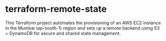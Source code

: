 # terraform-remote-state
This Terraform project automates the provisioning of an AWS EC2 instance in the Mumbai (ap-south-1) region and sets up a remote backend using S3 + DynamoDB for secure and shared state management.
